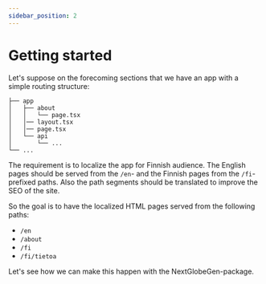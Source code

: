 ```yaml
---
sidebar_position: 2
---
```


# Getting started

Let's suppose on the forecoming sections that we have an app with a simple routing structure:

```
├── app
│   ├── about
│   │   └── page.tsx
│   │── layout.tsx
│   │── page.tsx
│   └── api
│       └── ...
└── ...
```

The requirement is to localize the app for Finnish audience. The English pages should be served from the `/en`- and the Finnish pages from the `/fi`-prefixed paths. Also the path segments should be translated to improve the SEO of the site.

So the goal is to have the localized HTML pages served from the following paths:

- `/en`
- `/about`
- `/fi`
- `/fi/tietoa`

Let's see how we can make this happen with the NextGlobeGen-package.
